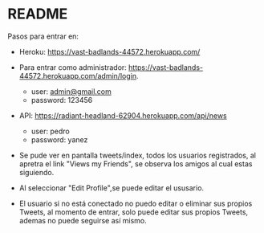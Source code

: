 # README

Pasos para entrar en:

- Heroku: https://vast-badlands-44572.herokuapp.com/

- Para entrar como administrador: https://vast-badlands-44572.herokuapp.com/admin/login. 
	- user: admin@gmail.com
	- password: 123456
	
- API: https://radiant-headland-62904.herokuapp.com/api/news
	- user: pedro
	- password: yanez
	
- Se pude ver en pantalla tweets/index, todos los usuarios registrados, al apretra el link "Views my Friends", se observa los amigos al cual estas siguiendo.

- Al seleccionar "Edit Profile",se puede editar el ususario.

- El usuario si no está conectado no puedo editar o eliminar sus propios Tweets, al momento de entrar, solo puede editar sus propios Tweets, ademas no puede seguirse así mismo.
